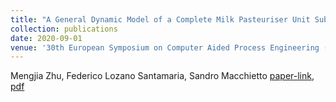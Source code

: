 ```yaml
---
title: "A General Dynamic Model of a Complete Milk Pasteuriser Unit Subject to Fouling"
collection: publications
date: 2020-09-01
venue: '30th European Symposium on Computer Aided Process Engineering (ESCAPE 30)'
---
```

Mengjia Zhu, Federico Lozano Santamaria, Sandro Macchietto [paper-link](https://doi.org/10.1016/B978-0-12-823377-1.50042-2), [pdf](http://mjzhu-p.github.io/files/2020-escape30.pdf)